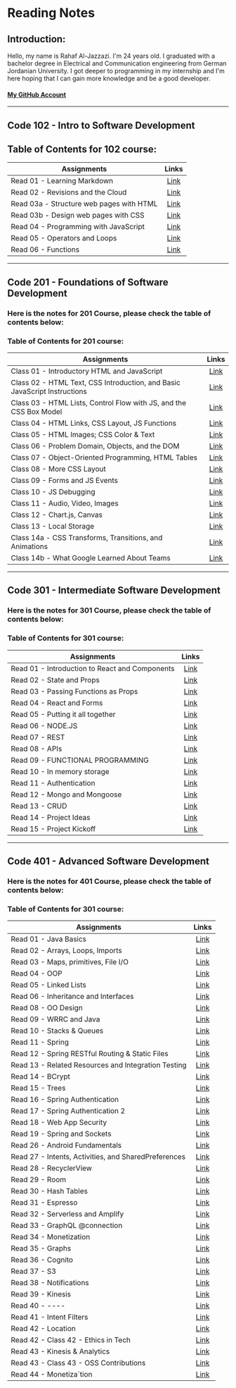 # Reading Notes
## Introduction:
Hello, my name is Rahaf Al-Jazzazi. I'm 24 years old. I graduated with a bachelor degree in Electrical and Communication engineering from German Jordanian University. I got deeper to programming in my internship and I'm here hoping that I can gain more knowledge and be a good developer.
#### [My GitHub Account](https://github.com/RahafJ96) 

___
## Code 102 - Intro to Software Development

## Table of Contents for 102 course:

| Assignments   | Links         |
| ------------- |:-------------:|
| Read 01 - Learning Markdown       | [Link](102/read01.md) | 
| Read 02 - Revisions and the Cloud    | [Link](102/read02.md)    |
| Read 03a - Structure web pages with HTML       | [Link](102/read03a.md) | 
| Read 03b - Design web pages with CSS	     | [Link](102/read03b.md)    |
| Read 04 - Programming with JavaScript | [Link](102/read04.md)|
| Read 05 - Operators and Loops | [Link](102/read05.md)|
| Read 06 - Functions | [Link](102/read06.md)|

___
## Code 201 - Foundations of Software Development

### Here is the notes for 201 Course, please check the table of contents below:

### **Table of Contents for 201 course:**

| Assignments   | Links         |
| ------------- |:-------------:|
| Class 01 - Introductory HTML and JavaScript | [Link](201/class01.md)| 
| Class 02 - HTML Text, CSS Introduction, and Basic JavaScript Instructions | [Link](201/class02.md)|
| Class 03 - HTML Lists, Control Flow with JS, and the CSS Box Model | [Link](201/class03.md)| 
| Class 04 - HTML Links, CSS Layout, JS Functions | [Link](201/class04.md)|
| Class 05 - HTML Images; CSS Color & Text | [Link](201/class05.md)|
| Class 06 - Problem Domain, Objects, and the DOM | [Link](201/class06.md)|
| Class 07 - Object-Oriented Programming, HTML Tables| [Link](201/class07.md)| 
| Class 08 - More CSS Layout| [Link](201/class08.md)|
| Class 09 - Forms and JS Events| [Link](201/class09.md)| 
| Class 10 - JS Debugging| [Link](201/class10.md)|
| Class 11 - Audio, Video, Images | [Link](201/class11.md)|
| Class 12 - Chart.js, Canvas | [Link](201/class12.md)|
| Class 13 - Local Storage | [Link](201/class13.md)|
| Class 14a - CSS Transforms, Transitions, and Animations | [Link](201/class14a.md)|
| Class 14b - What Google Learned About Teams| [Link](201/class14b.md)|


___
## Code 301 - Intermediate Software Development

### Here is the notes for 301 Course, please check the table of contents below:

### **Table of Contents for 301 course:**

| Assignments   | Links         |
| ------------- |:-------------:|
| Read 01 - Introduction to React and Components       | [Link](301/read01.md) | 
| Read 02 - State and Props   | [Link](301/read02.md)    |
| Read 03 - Passing Functions as Props     | [Link](301/read03.md) | 
| Read 04 - React and Forms     | [Link](301/read04.md)    |
| Read 05 - Putting it all together | [Link](301/read05.md)|
| Read 06 - NODE.JS | [Link](301/read06.md)|
| Read 07 - REST | [Link](301/read07.md)|
| Read 08 - APIs    | [Link](301/read08.md) | 
| Read 09 - FUNCTIONAL PROGRAMMING  | [Link](301/read09.md)    |
| Read 10 - In memory storage      | [Link](301/read10.md) | 
| Read 11 - Authentication    | [Link](301/read11.md)    |
| Read 12 - Mongo and Mongoose | [Link](301/read12.md)|
| Read 13 - CRUD| [Link](301/read13.md)|
| Read 14 - Project Ideas | [Link](301/read14.md)|
| Read 15 - Project Kickoff | [Link](301/read15.md)|

___
## Code 401 - Advanced Software Development

### Here is the notes for 401 Course, please check the table of contents below:

### **Table of Contents for 301 course:**

| Assignments   | Links         |
| ------------- |:-------------:|
| Read 01 - Java Basics       | [Link](401/read01.md) | 
| Read 02 - Arrays, Loops, Imports   | [Link](401/read02.md)    |
| Read 03 - Maps, primitives, File I/O     | [Link](401/read03.md) | 
| Read 04 - OOP   | [Link](401/read04.md)    |
| Read 05 - Linked Lists | [Link](401/read05.md)|
| Read 06 - Inheritance and Interfaces | [Link](401/read06.md)|
| Read 08 - OO Design    | [Link](401/read08.md) | 
| Read 09 - WRRC and Java  | [Link](401/read09.md)    |
| Read 10 - Stacks & Queues | [Link](401/read10.md) | 
| Read 11 - Spring    | [Link](401/read11.md)    |
| Read 12 - Spring RESTful Routing & Static Files	 | [Link](401/read12.md)|
| Read 13 - Related Resources and Integration Testing | [Link](401/read13.md)|
| Read 14 - BCrypt | [Link](401/read14.md)|
| Read 15 - Trees | [Link](401/read15.md)|
| Read 16 - Spring Authentication | [Link](401/read16.md)|
| Read 17 - Spring Authentication 2| [Link](401/read17.md)|
| Read 18 - Web App Security | [Link](401/read18.md)|
| Read 19 - Spring and Sockets | [Link](401/read19.md)|
| Read 26 - Android Fundamentals | [Link](401/read26.md)|
| Read 27 - Intents, Activities, and SharedPreferences | [Link](401/read27.md)|
| Read 28 - RecyclerView | [Link](401/read28.md)|
| Read 29 - Room | [Link](401/read29.md)|
| Read 30 - Hash Tables | [Link](401/read30.md)|
| Read 31 - Espresso | [Link](401/read31.md)|
| Read 32 - Serverless and Amplify | [Link](401/read32.md)|
| Read 33 - GraphQL @connection | [Link](401/read33.md)|
| Read 34 - Monetization | [Link](401/read34.md)|
| Read 35 - Graphs | [Link](401/read35.md)|
| Read 36 - Cognito | [Link](401/read36.md)|
| Read 37 - S3 | [Link](401/read37.md)|
| Read 38 - Notifications | [Link](401/read38.md)|
| Read 39 - Kinesis | [Link](401/read39.md)|
| Read 40 -   ----  | [Link](401/read39.md)|
| Read 41 - Intent Filters | [Link](401/read40.md)|
| Read 42 - Location | [Link](401/read41.md)|
| Read 42 - Class 42 - Ethics in Tech | [Link](401/read42.md)|
| Read 43 - Kinesis & Analytics | [Link](401/read43.md)|
| Read 43 - Class 43 - OSS Contributions | [Link](401/read43.md)|
| Read 44 - Monetiza`tion | [Link](401/read44.md)|